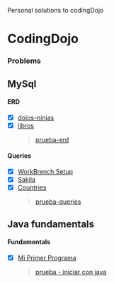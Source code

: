 Personal solutions to codingDojo

# CodingDojo

### Problems

## MySql

#### ERD

- [x] [dojos-ninjas](Java/mysql/ERD/dojos-ninjas/dojos_ninjas_model.png)
- [x] [libros](Java/mysql/ERD/libros/libros_model.png)
  > [prueba-erd](Java/mysql/ERD/prueba-erd.md)

#### Queries

- [x] [WorkBrench Setup](Java/mysql/Queries/setup-workbrench/setup.query.sql)
- [x] [Sakila](Java/mysql/Queries/sakila/sakila.query.sql)
- [x] [Countries](Java/mysql/Queries/countries/countries.query.sql)
  > [prueba-queries](Java/mysql/Queries/prueba-queries.md)

## Java fundamentals

#### Fundamentals

- [x] [Mi Primer Programa](Java/java-fundamentals/fundamentals/javaFun/src/javaFun/Me.java)
    > [prueba - iniciar con java](Java/java-fundamentals/fundamentals/prueba-inicial-java.md)
